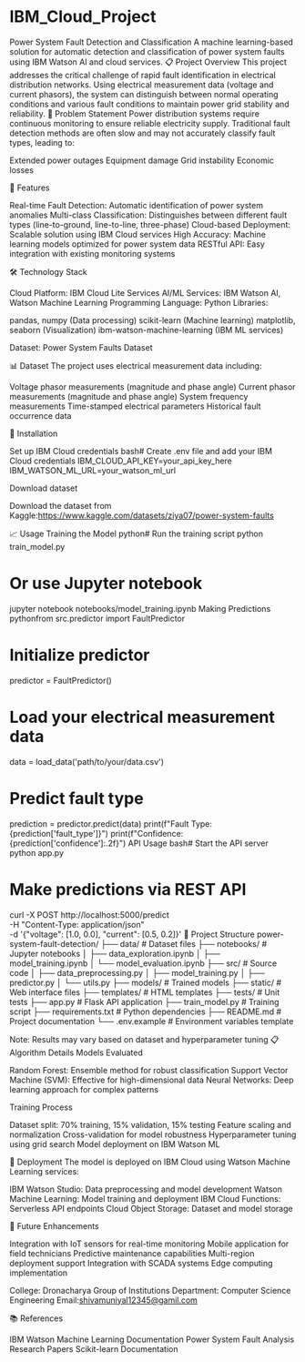 # IBM_Cloud_Project
Power System Fault Detection and Classification
A machine learning-based solution for automatic detection and classification of power system faults using IBM Watson AI and cloud services.
📋 Project Overview
This project addresses the critical challenge of rapid fault identification in electrical distribution networks. Using electrical measurement data (voltage and current phasors), the system can distinguish between normal operating conditions and various fault conditions to maintain power grid stability and reliability.
🎯 Problem Statement
Power distribution systems require continuous monitoring to ensure reliable electricity supply. Traditional fault detection methods are often slow and may not accurately classify fault types, leading to:

Extended power outages
Equipment damage
Grid instability
Economic losses

🚀 Features

Real-time Fault Detection: Automatic identification of power system anomalies
Multi-class Classification: Distinguishes between different fault types (line-to-ground, line-to-line, three-phase)
Cloud-based Deployment: Scalable solution using IBM Cloud services
High Accuracy: Machine learning models optimized for power system data
RESTful API: Easy integration with existing monitoring systems

🛠️ Technology Stack

Cloud Platform: IBM Cloud Lite Services
AI/ML Services: IBM Watson AI, Watson Machine Learning
Programming Language: Python
Libraries:

pandas, numpy (Data processing)
scikit-learn (Machine learning)
matplotlib, seaborn (Visualization)
ibm-watson-machine-learning (IBM ML services)


Dataset: Power System Faults Dataset

📊 Dataset
The project uses electrical measurement data including:

Voltage phasor measurements (magnitude and phase angle)
Current phasor measurements (magnitude and phase angle)
System frequency measurements
Time-stamped electrical parameters
Historical fault occurrence data

🔧 Installation


Set up IBM Cloud credentials
bash# Create .env file and add your IBM Cloud credentials
IBM_CLOUD_API_KEY=your_api_key_here
IBM_WATSON_ML_URL=your_watson_ml_url

Download dataset

Download the dataset from Kaggle:https://www.kaggle.com/datasets/ziya07/power-system-faults




📈 Usage
Training the Model
python# Run the training script
python train_model.py

# Or use Jupyter notebook
jupyter notebook notebooks/model_training.ipynb
Making Predictions
pythonfrom src.predictor import FaultPredictor

# Initialize predictor
predictor = FaultPredictor()

# Load your electrical measurement data
data = load_data('path/to/your/data.csv')

# Predict fault type
prediction = predictor.predict(data)
print(f"Fault Type: {prediction['fault_type']}")
print(f"Confidence: {prediction['confidence']:.2f}")
API Usage
bash# Start the API server
python app.py

# Make predictions via REST API
curl -X POST http://localhost:5000/predict \
  -H "Content-Type: application/json" \
  -d '{"voltage": [1.0, 0.0], "current": [0.5, 0.2]}'
📁 Project Structure
power-system-fault-detection/
├── data/                          # Dataset files
├── notebooks/                     # Jupyter notebooks
│   ├── data_exploration.ipynb
│   ├── model_training.ipynb
│   └── model_evaluation.ipynb
├── src/                          # Source code
│   ├── data_preprocessing.py
│   ├── model_training.py
│   ├── predictor.py
│   └── utils.py
├── models/                       # Trained models
├── static/                       # Web interface files
├── templates/                    # HTML templates
├── tests/                        # Unit tests
├── app.py                        # Flask API application
├── train_model.py               # Training script
├── requirements.txt             # Python dependencies
├── README.md                    # Project documentation
└── .env.example                 # Environment variables template

Note: Results may vary based on dataset and hyperparameter tuning
📋 Algorithm Details
Models Evaluated

Random Forest: Ensemble method for robust classification
Support Vector Machine (SVM): Effective for high-dimensional data
Neural Networks: Deep learning approach for complex patterns

Training Process

Dataset split: 70% training, 15% validation, 15% testing
Feature scaling and normalization
Cross-validation for model robustness
Hyperparameter tuning using grid search
Model deployment on IBM Watson ML

🚀 Deployment
The model is deployed on IBM Cloud using Watson Machine Learning services:

IBM Watson Studio: Data preprocessing and model development
Watson Machine Learning: Model training and deployment
IBM Cloud Functions: Serverless API endpoints
Cloud Object Storage: Dataset and model storage

🔮 Future Enhancements

 Integration with IoT sensors for real-time monitoring
 Mobile application for field technicians
 Predictive maintenance capabilities
 Multi-region deployment support
 Integration with SCADA systems
 Edge computing implementation


College: Dronacharya Group of Institutions
Department: Computer Science Engineering
Email:shivamuniyal12345@gamil.com


📚 References

IBM Watson Machine Learning Documentation
Power System Fault Analysis Research Papers
Scikit-learn Documentation


